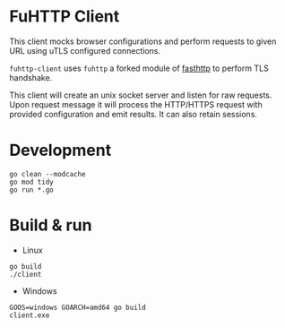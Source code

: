 # FuHTTP Client
This client mocks browser configurations and perform requests to given URL using uTLS configured connections.

`fuhttp-client` uses `fuhttp` a forked module of [fasthttp](https://github.com/valyala/fasthttp) to perform TLS handshake.

This client will create an unix socket server and listen for raw requests. Upon request message it will process the HTTP/HTTPS request with provided configuration and emit results. It can also retain sessions.

# Development
```
go clean --modcache
go mod tidy
go run *.go
```

# Build & run
* Linux
```
go build
./client
```
* Windows
```
GOOS=windows GOARCH=amd64 go build
client.exe
```